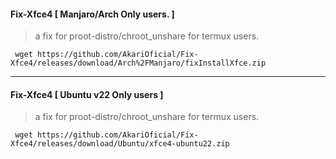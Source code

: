 #### Fix-Xfce4 [ Manjaro/Arch Only users. ]
> a fix for proot-distro/chroot_unshare for termux users.
```
 wget https://github.com/AkariOficial/Fix-Xfce4/releases/download/Arch%2FManjaro/fixInstallXfce.zip
```

---

#### Fix-Xfce4 [ Ubuntu v22 Only users ]
> a fix for proot-distro/chroot_unshare for termux users.
```
 wget https://github.com/AkariOficial/Fix-Xfce4/releases/download/Ubuntu/xfce4-ubuntu22.zip
```
